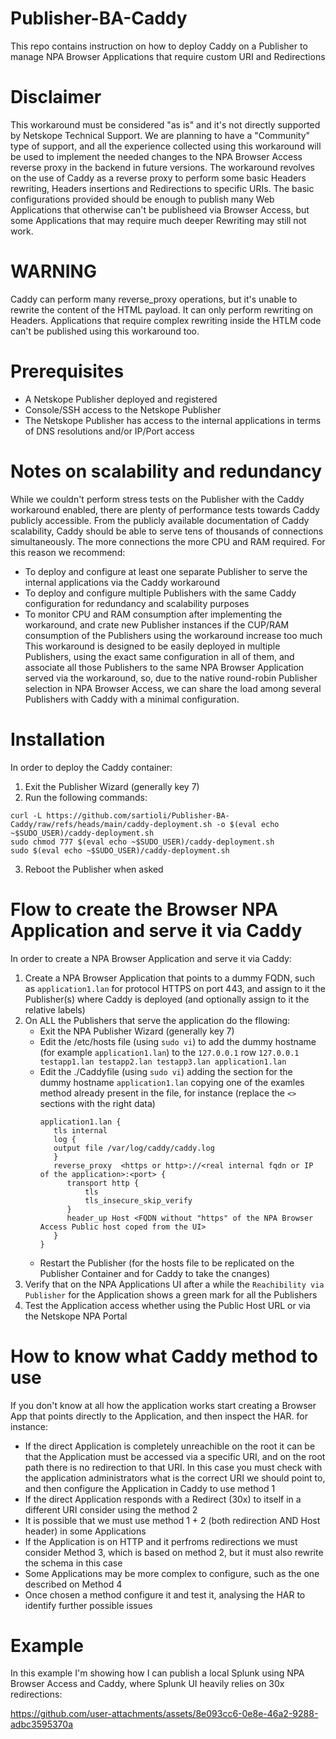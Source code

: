 # Publisher-BA-Caddy
This repo contains instruction on how to deploy Caddy on a Publisher to manage NPA Browser Applications that require custom URI and Redirections

# Disclaimer
This workaround must be considered "as is" and it's not directly supported by Netskope Technical Support. We are planning to have a "Community" type of support, and all the experience collected using this workaround will be used to implement the needed changes to the NPA Browser Access reverse proxy in the backend in future versions.
The workaround revolves on the use of Caddy as a reverse proxy to perform some basic Headers rewriting, Headers insertions and Redirections to specific URIs.
The basic configurations provided should be enough to publish many Web Applications that otherwise can't be publisheed via Browser Access, but some Applications that may require much deeper Rewriting may still not work.

# WARNING
Caddy can perform many reverse_proxy operations, but it's unable to rewrite the content of the HTML payload. It can only perform rewriting on Headers. Applications that require complex rewriting inside the HTLM code can't be published using this workaround too.

# Prerequisites
- A Netskope Publisher deployed and registered
- Console/SSH access to the Netskope Publisher
- The Netskope Publisher has access to the internal applications in terms of DNS resolutions and/or IP/Port access

# Notes on scalability and redundancy
While we couldn't perform stress tests on the Publisher with the Caddy workaround enabled, there are plenty of performance tests towards Caddy publicly accessible.
From the publicly available documentation of Caddy scalability, Caddy should be able to serve tens of thousands of connections simultaneously. The more connections the more CPU and RAM required.
For this reason we recommend:
- To deploy and configure at least one separate Publisher to serve the internal applications via the Caddy workaround
- To deploy and configure multiple Publishers with the same Caddy configuration for redundancy and scalability purposes
- To monitor CPU and RAM consumption after implementing the workaround, and crate new Publisher instances if the CUP/RAM consumption of the Publishers using the workaround increase too much
This workaround is designed to be easily deployed in multiple Publishers, using the exact same configuration in all of them, and associate all those Publishers to the same NPA Browser Application served via the workaround, so, due to the native round-robin Publisher selection in NPA Browser Access, we can share the load among several Publishers with Caddy with a minimal configuration.

# Installation
In order to deploy the Caddy container:
1) Exit the Publisher Wizard (generally key 7)
2) Run the following commands:
```
curl -L https://github.com/sartioli/Publisher-BA-Caddy/raw/refs/heads/main/caddy-deployment.sh -o $(eval echo ~$SUDO_USER)/caddy-deployment.sh
sudo chmod 777 $(eval echo ~$SUDO_USER)/caddy-deployment.sh
sudo $(eval echo ~$SUDO_USER)/caddy-deployment.sh
```
3) Reboot the Publisher when asked

# Flow to create the Browser NPA Application and serve it via Caddy

In order to create a NPA Browser Application and serve it via Caddy:

1) Create a NPA Browser Application that points to a dummy FQDN, such as ```application1.lan``` for protocol HTTPS on port 443, and assign to it the Publisher(s) where Caddy is deployed (and optionally assign to it the relative labels)
2) On ALL the Publishers that serve the application do the fllowing:
   - Exit the NPA Publisher Wizard (generally key 7)
   - Edit the /etc/hosts file (using ```sudo vi```) to add the dummy hostname (for example ```application1.lan```) to the ```127.0.0.1``` row
     ``` 127.0.0.1 testapp1.lan testapp2.lan testapp3.lan application1.lan ```
   - Edit the ./Caddyfile (using ```sudo vi```) adding the section for the dummy hostname ```application1.lan``` copying one of the examles method already present in the file, for instance (replace the ```<>``` sections with the right data)
     ```
     application1.lan {
        tls internal
        log {
        output file /var/log/caddy/caddy.log
        }
        reverse_proxy  <https or http>://<real internal fqdn or IP of the application>:<port> {
           transport http {
               tls
               tls_insecure_skip_verify
           }
           header_up Host <FQDN without "https" of the NPA Browser Access Public host coped from the UI>
        }
     }
     ```
   - Restart the Publisher (for the hosts file to be replicated on the Publisher Container and for Caddy to take the cnanges)
3) Verify that on the NPA Applications UI after a while the ```Reachibility via Publisher``` for the Application shows a green mark for all the Publishers
4) Test the Application access whether using the Public Host URL or via the Netskope NPA Portal

# How to know what Caddy method to use
If you don't know at all how the application works start creating a Browser App that points directly to the Application, and then inspect the HAR. for instance:
- If the direct Application is completely unreachible on the root it can be that the Application must be accessed via a specific URI, and on the root path there is no redirection to that URI. In this case you must check with the application administrators what is the correct URI we should point to, and then configure the Application in Caddy to use method 1
- If the direct Application responds with a Redirect (30x) to itself in a different URI consider using the method 2
- It is possible that we must use method 1 + 2 (both redirection AND Host header) in some Applications
- If the Application is on HTTP and it perfroms redirections we must consider Method 3, which is based on method 2, but it must also rewrite the schema in this case
- Some Applications may be more complex to configure, such as the one described on Method 4
- Once chosen a method configure it and test it, analysing the HAR to identify further possible issues

# Example
In this example I'm showing how I can publish a local Splunk using NPA Browser Access and Caddy, where Splunk UI heavily relies on 30x redirections:

https://github.com/user-attachments/assets/8e093cc6-0e8e-46a2-9288-adbc3595370a

